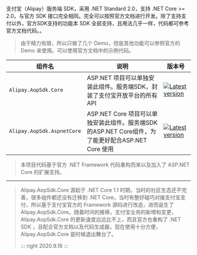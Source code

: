 支付宝（Alipay）服务端 SDK，采用 .NET Standard 2.0，支持 .NET Core >= 2.0，与官方 SDK 接口完全相同。完全可以按照官方文档进行开发。除了支持支付以外，官方SDK支持的功能本 SDK 全部支持，且用法几乎一样，代码都可参考官方文档代码。。

> 由于精力有限，所以只做了几个 Demo，但是其他功能可以参照官方的 Demo 来使用。可以使用官方文档中的示例代码。

| 组件名                     | 说明                                                         | 版本号                                                       |
| -------------------------- | ------------------------------------------------------------ | ------------------------------------------------------------ |
| `Alipay.AopSdk.Core`       | ASP.NET 项目可以单独安装此组件。服务端SDK，封装了支付宝开放平台的所有API | [![Latest version](https://camo.githubusercontent.com/fd44af5cbdbb782b8a52da37b7faafdf829dbca1ce1ae81fbd21d7f4153bfa40/68747470733a2f2f696d672e736869656c64732e696f2f6e756765742f762f416c697061792e416f7053646b2e436f72652e737667)](https://www.nuget.org/packages/Alipay.AopSdk.Core/) |
| `Alipay.AopSdk.AspnetCore` | ASP.NET Core 项目可以单独安装此组件。服务端SDK的ASP.NET Core组件，为了能更好配合ASP.NET Core 使用 | [![Latest version](https://camo.githubusercontent.com/7bc9b605f57e7c5d4f0fdd7ddc79f1aae1f8ea886f9d9edd31652e7a7cefd39e/68747470733a2f2f696d672e736869656c64732e696f2f6e756765742f762f416c697061792e416f7053646b2e4173706e6574436f72652e737667)](https://www.nuget.org/packages/Alipay.AopSdk.AspnetCore/) |



> 本项目代码基于官方 .NET Framework 代码重构而来以及加入了 ASP.NET Core 的扩展支持。

---

> Alipay.AopSdk.Core 源起于 .NET Core 1.1 时期，当时的社区生态还不完善，很多组件都还没有迁移到 .NET Core，当时有整好碰巧对接支付宝支付，所以基于支付宝官方的 Framework 源码进行改造，进而诞生了 Alipay.AopSdk.Core。随着时间的推移，支付宝业务的新增和变更，Alipay.AopSdk.Core 的更新速度远远比不上，而且官方也重构了 .NET SDK ，且配合官方文档以及代码生成器，现在使用十分方便，Alipay.AopSdk.Core 是时候退出舞台了。
>
> ::: right
> 2020.9.16
> :::